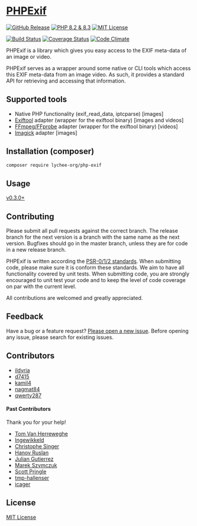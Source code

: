 # [PHPExif](http://github.com/LycheeOrg/php-exif)

[![GitHub Release][release-shield]](https://github.com/LycheeOrg/php-exif/releases)
[![PHP 8.2 & 8.3][php-shield]](https://github.com/LycheeOrg/php-exif#installation-composer)
[![MIT License][license-shield]](https://github.com/LycheeOrg/php-exif/blob/master/LICENSE)  
  
[![Build Status][build-shield]](https://github.com/LycheeOrg/php-exif/actions/workflows/php.yml)
[![Coverage Status][coverage-shield]](https://codecov.io/gh/LycheeOrg/php-exif)
[![Code Climate][climate-shield]](https://codeclimate.com/github/LycheeOrg/php-exif/maintainability)

PHPExif is a library which gives you easy access to the EXIF meta-data of an image or video.

PHPExif serves as a wrapper around some native or CLI tools which access this EXIF meta-data from an image video. As such, it provides a standard API for retrieving and accessing that information.

## Supported tools

* Native PHP functionality (exif_read_data, iptcparse) [images]
* [Exiftool](http://www.sno.phy.queensu.ca/~phil/exiftool) adapter (wrapper for the exiftool binary) [images and videos]
* [FFmpeg/FFprobe](https://ffmpeg.org) adapter (wrapper for the exiftool binary) [videos]
* [Imagick](https://www.php.net/manual/de/book.imagick.php) adapter [images]

## Installation (composer)

```sh
composer require lychee-org/php-exif
```


## Usage

[v0.3.0+](Resources/doc/usage.md)

## Contributing

Please submit all pull requests against the correct branch. The release branch for the next version is a branch with the same name as the next version. Bugfixes should go in the master branch, unless they are for code in a new release branch.

PHPExif is written according the [PSR-0/1/2 standards](http://www.php-fig.org/). When submitting code, please make sure it is conform these standards.
We aim to have all functionality covered by unit tests. When submitting code, you are strongly encouraged to unit test your code and to keep the level of code coverage on par with the current level.

All contributions are welcomed and greatly appreciated.

## Feedback

Have a bug or a feature request? [Please open a new issue](https://github.com/LycheeOrg/php-exif/issues). Before opening any issue, please search for existing issues.

## Contributors

* [ildyria](https://github.com/ildyria)
* [d7415](https://github.com/d7415)
* [kamil4](https://github.com/kamil4)
* [nagmat84](https://github.com/nagmat84)
* [qwerty287](https://github.com/qwerty287)

#### Past Contributors

Thank you for your help!

* [Tom Van Herreweghe](http://github.com/Miljar)
* [Ingewikkeld](https://github.com/Ingewikkeld)
* [Christophe Singer](https://github.com/wasinger)
* [Hanov Ruslan](https://github.com/hanovruslan)
* [Julian Gutierrez](https://github.com/juliangut)
* [Marek Szymczuk](https://github.com/bonzai)
* [Scott Pringle](https://github.com/Luciam91)
* [tmp-hallenser](https://github.com/tmp-hallenser)
* [icager](https://github.com/icager)


## License

[MIT License](http://github.com/LycheeOrg/php-exif/blob/master/LICENSE)


[release-shield]: https://img.shields.io/github/release-pre/LycheeOrg/php-exif.svg
[php-shield]: https://img.shields.io/badge/PHP-8.2%20|%208.3-blue
[license-shield]: https://img.shields.io/github/license/LycheeOrg/Lychee.svg

[build-shield]: https://github.com/LycheeOrg/php-exif/actions/workflows/php.yml/badge.svg
[coverage-shield]: https://codecov.io/gh/LycheeOrg/php-exif/branch/master/graph/badge.svg
[climate-shield]: https://api.codeclimate.com/v1/badges/f15042d535274f36c5a2/maintainability